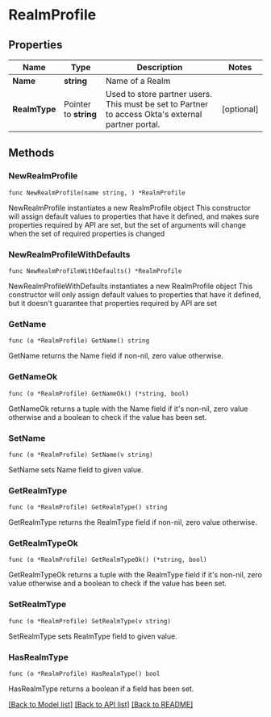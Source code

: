 # RealmProfile

## Properties

Name | Type | Description | Notes
------------ | ------------- | ------------- | -------------
**Name** | **string** | Name of a Realm | 
**RealmType** | Pointer to **string** | Used to store partner users. This must be set to Partner to access Okta&#39;s external partner portal. | [optional] 

## Methods

### NewRealmProfile

`func NewRealmProfile(name string, ) *RealmProfile`

NewRealmProfile instantiates a new RealmProfile object
This constructor will assign default values to properties that have it defined,
and makes sure properties required by API are set, but the set of arguments
will change when the set of required properties is changed

### NewRealmProfileWithDefaults

`func NewRealmProfileWithDefaults() *RealmProfile`

NewRealmProfileWithDefaults instantiates a new RealmProfile object
This constructor will only assign default values to properties that have it defined,
but it doesn't guarantee that properties required by API are set

### GetName

`func (o *RealmProfile) GetName() string`

GetName returns the Name field if non-nil, zero value otherwise.

### GetNameOk

`func (o *RealmProfile) GetNameOk() (*string, bool)`

GetNameOk returns a tuple with the Name field if it's non-nil, zero value otherwise
and a boolean to check if the value has been set.

### SetName

`func (o *RealmProfile) SetName(v string)`

SetName sets Name field to given value.


### GetRealmType

`func (o *RealmProfile) GetRealmType() string`

GetRealmType returns the RealmType field if non-nil, zero value otherwise.

### GetRealmTypeOk

`func (o *RealmProfile) GetRealmTypeOk() (*string, bool)`

GetRealmTypeOk returns a tuple with the RealmType field if it's non-nil, zero value otherwise
and a boolean to check if the value has been set.

### SetRealmType

`func (o *RealmProfile) SetRealmType(v string)`

SetRealmType sets RealmType field to given value.

### HasRealmType

`func (o *RealmProfile) HasRealmType() bool`

HasRealmType returns a boolean if a field has been set.


[[Back to Model list]](../README.md#documentation-for-models) [[Back to API list]](../README.md#documentation-for-api-endpoints) [[Back to README]](../README.md)


